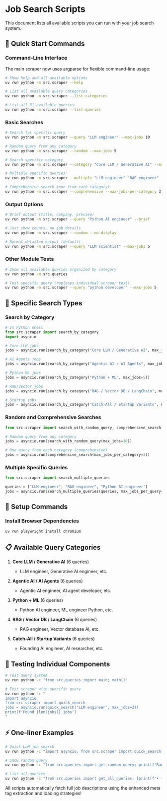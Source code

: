 # Job Search Scripts

This document lists all available scripts you can run with your job search system.

## 🚀 Quick Start Commands

### Command-Line Interface
The main scraper now uses argparse for flexible command-line usage:

```bash
# Show help and all available options
uv run python -m src.scraper --help

# List all available query categories
uv run python -m src.scraper --list-categories

# List all 31 available queries
uv run python -m src.scraper --list-queries
```

### Basic Searches
```bash
# Search for specific query
uv run python -m src.scraper --query "LLM engineer" --max-jobs 10

# Random query from any category
uv run python -m src.scraper --random --max-jobs 5

# Search specific category
uv run python -m src.scraper --category "Core LLM / Generative AI" --max-jobs 8

# Multiple specific queries
uv run python -m src.scraper --multiple "LLM engineer" "RAG engineer" --max-jobs-per-query 4

# Comprehensive search (one from each category)
uv run python -m src.scraper --comprehensive --max-jobs-per-category 3
```

### Output Options
```bash
# Brief output (title, company, preview)
uv run python -m src.scraper --query "Python AI engineer" --brief

# Just show counts, no job details
uv run python -m src.scraper --random --no-display

# Normal detailed output (default)
uv run python -m src.scraper --query "LLM scientist" --max-jobs 5
```

### Other Module Tests
```bash
# Show all available queries organized by category
uv run python -m src.queries

# Test specific query (replaces individual scraper test)
uv run python -m src.scraper --query "python developer" --max-jobs 5
```

## 🎯 Specific Search Types

### Search by Category
```python
# In Python shell
from src.scraper import search_by_category
import asyncio

# Core LLM jobs
jobs = asyncio.run(search_by_category("Core LLM / Generative AI", max_jobs=5))

# AI Agents jobs  
jobs = asyncio.run(search_by_category("Agentic AI / AI Agents", max_jobs=5))

# Python ML jobs
jobs = asyncio.run(search_by_category("Python + ML", max_jobs=5))

# RAG/Vector jobs
jobs = asyncio.run(search_by_category("RAG / Vector DB / LangChain", max_jobs=5))

# Startup jobs
jobs = asyncio.run(search_by_category("Catch-All / Startup Variants", max_jobs=5))
```

### Random and Comprehensive Searches
```python
from src.scraper import search_with_random_query, comprehensive_search

# Random query from any category
jobs = asyncio.run(search_with_random_query(max_jobs=10))

# One query from each category (comprehensive)
jobs = asyncio.run(comprehensive_search(max_jobs_per_category=3))
```

### Multiple Specific Queries
```python
from src.scraper import search_multiple_queries

queries = ["LLM engineer", "RAG engineer", "Python AI engineer"]
jobs = asyncio.run(search_multiple_queries(queries, max_jobs_per_query=5))
```

## 🔧 Setup Commands

### Install Browser Dependencies
```bash
uv run playwright install chromium
```

## 📋 Available Query Categories

1. **Core LLM / Generative AI** (6 queries)
   - LLM engineer, Generative AI engineer, etc.

2. **Agentic AI / AI Agents** (6 queries)
   - Agentic AI engineer, AI agent developer, etc.

3. **Python + ML** (6 queries)
   - Python AI engineer, ML engineer Python, etc.

4. **RAG / Vector DB / LangChain** (6 queries)
   - RAG engineer, Vector database AI, etc.

5. **Catch-All / Startup Variants** (6 queries)
   - Founding AI engineer, AI researcher, etc.

## 🧪 Testing Individual Components

```bash
# Test query system
uv run python -c "from src.queries import main; main()"

# Test scraper with specific query
uv run python -c "
import asyncio
from src.scraper import quick_search
jobs = asyncio.run(quick_search('LLM engineer', max_jobs=3))
print(f'Found {len(jobs)} jobs')
"
```

## ⚡ One-liner Examples

```bash
# Quick LLM job search
uv run python -c "import asyncio; from src.scraper import quick_search; jobs = asyncio.run(quick_search('LLM engineer', 5)); print(f'Found {len(jobs)} jobs'); [job.display() for job in jobs[:3]]"

# Show random query
uv run python -c "from src.queries import get_random_query; print(f'Random query: {get_random_query()}')"

# List all queries
uv run python -c "from src.queries import get_all_queries; [print(f'• {q}') for q in get_all_queries()]"
```

All scripts automatically fetch full job descriptions using the enhanced meta tag extraction and loading strategies!
